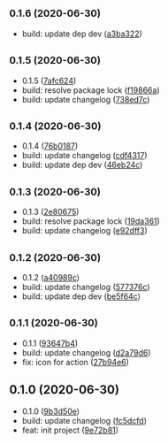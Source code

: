 ## <small>0.1.6 (2020-06-30)</small>

* build: update dep dev ([a3ba322](https://github.com/Scrum/awesome-readme-lint-double-link-action/commit/a3ba322))



## <small>0.1.5 (2020-06-30)</small>

* 0.1.5 ([7afc624](https://github.com/Scrum/awesome-readme-lint-double-link-action/commit/7afc624))
* build: resolve package lock ([f19866a](https://github.com/Scrum/awesome-readme-lint-double-link-action/commit/f19866a))
* build: update changelog ([738ed7c](https://github.com/Scrum/awesome-readme-lint-double-link-action/commit/738ed7c))



## <small>0.1.4 (2020-06-30)</small>

* 0.1.4 ([76b0187](https://github.com/Scrum/awesome-readme-lint-double-link-action/commit/76b0187))
* build: update changelog ([cdf4317](https://github.com/Scrum/awesome-readme-lint-double-link-action/commit/cdf4317))
* build: update dep dev ([46eb24c](https://github.com/Scrum/awesome-readme-lint-double-link-action/commit/46eb24c))



## <small>0.1.3 (2020-06-30)</small>

* 0.1.3 ([2e80675](https://github.com/Scrum/awesome-readme-lint-double-link-action/commit/2e80675))
* build: resolve package lock ([19da361](https://github.com/Scrum/awesome-readme-lint-double-link-action/commit/19da361))
* build: update changelog ([e92dff3](https://github.com/Scrum/awesome-readme-lint-double-link-action/commit/e92dff3))



## <small>0.1.2 (2020-06-30)</small>

* 0.1.2 ([a40989c](https://github.com/Scrum/awesome-readme-lint-double-link-action/commit/a40989c))
* build: update changelog ([577376c](https://github.com/Scrum/awesome-readme-lint-double-link-action/commit/577376c))
* build: update dep dev ([be5f64c](https://github.com/Scrum/awesome-readme-lint-double-link-action/commit/be5f64c))



## <small>0.1.1 (2020-06-30)</small>

* 0.1.1 ([93647b4](https://github.com/Scrum/awesome-readme-lint-double-link-action/commit/93647b4))
* build: update changelog ([d2a79d6](https://github.com/Scrum/awesome-readme-lint-double-link-action/commit/d2a79d6))
* fix: icon for action ([27b94e6](https://github.com/Scrum/awesome-readme-lint-double-link-action/commit/27b94e6))



## 0.1.0 (2020-06-30)

* 0.1.0 ([9b3d50e](https://github.com/Scrum/awesome-readme-lint-double-link-action/commit/9b3d50e))
* build: update changelog ([fc5dcfd](https://github.com/Scrum/awesome-readme-lint-double-link-action/commit/fc5dcfd))
* feat: init project ([9e72b81](https://github.com/Scrum/awesome-readme-lint-double-link-action/commit/9e72b81))




